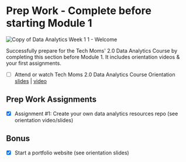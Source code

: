 # Prep Work - Complete before starting Module 1 

![Copy of Data Analytics Week 1 1 - Welcome](https://github.com/user-attachments/assets/90efccdc-4543-4a29-ba0b-a91642ba3afd)

Successfully prepare for the Tech Moms' 2.0 Data Analytics Course by completing this section before Module 1. It includes orientation videos & your first assignments. 

- [ ] Attend or watch Tech Moms 2.0 Data Analytics Course Orientation [slides](https://docs.google.com/presentation/d/1ttR8RHF_bvDvXxFFcWyrDF-R8yrwz2Nv7C52DkT7wmA/edit#slide=id.g2f12d79c799_0_94) | [video](https://www.youtube.com/watch?v=IaiKZy1j0gs&list=PLvJhtbaWAuW2TzL4FLUfOvJay7SwvgBSf&index=1) 

## Prep Work Assignments

- [X] Assignment #1: Create your own data analytics resources repo (see orientation video/slides)

## Bonus

- [X] Start a portfolio website (see orientation slides)


